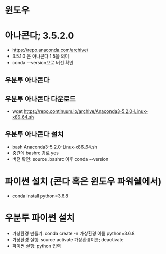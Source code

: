 # 윈도우

# 아나콘다; 3.5.2.0
- https://repo.anaconda.com/archive/
- 3.5.1.0 은 아나콘다 1.5을 의미
- conda --version으로 버전 확인

## 우분투 아나콘다
## 우분투 아나콘다 다운로드
- wget https://repo.continuum.io/archive/Anaconda3-5.2.0-Linux-x86_64.sh

## 우분투 아나콘다 설치
- bash Anaconda3-5.2.0-Linux-x86_64.sh
- 중간에 bashrc 경로 yes
- 버전 확인: source .bashrc  이후 conda --version

# 파이썬 설치 (콘다 혹은 윈도우 파워쉘에서)
- conda install python=3.6.8

# 우분투 파이썬 설치
- 가상환경 만들기: conda create -n 가상환경 이름 python=3.6.8
- 가상환경 실행: source activate 가상환경이름; deactivate
- 파이썬 실행: python 입력
